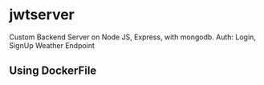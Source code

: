 # jwtserver
Custom Backend Server on Node JS, Express, with mongodb.
Auth: Login, SignUp
Weather Endpoint

## Using DockerFile
